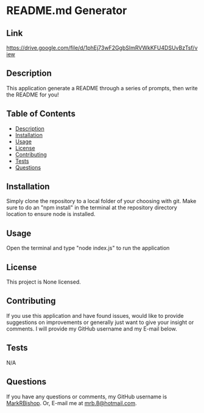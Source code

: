 # README.md Generator

  ## Link
  https://drive.google.com/file/d/1phEj73wF2GgbSImRVWkKFU4DSUvBzTsf/view  

  ## Description
  This application generate a README through a series of prompts, then write the README for you!

  ## Table of Contents
  - [Description](#description)
  - [Installation](#installation)
  - [Usage](#usage)
  - [License](#license)
  - [Contributing](#contributing)
  - [Tests](#tests)
  - [Questions](#questions)
  
  ## Installation
  Simply clone the repository to a local folder of your choosing with git. 
  Make sure to do an "npm install" in the terminal at the repository directory location to ensure node is installed.

  ## Usage
  Open the terminal and type "node index.js" to run the application

  ## License
  This project is None licensed.
  
  ## Contributing
  If you use this application and have found issues, would like to provide suggestions on improvements or generally just want to give your insight or comments. I will provide my GitHub username and my E-mail below.

  ## Tests
  N/A

  ## Questions
  If you have any questions or comments, my GitHub username is [MarkRBishop](https://github.com/MarkRBishop). Or, E-mail me at mrb.8@hotmail.com.
